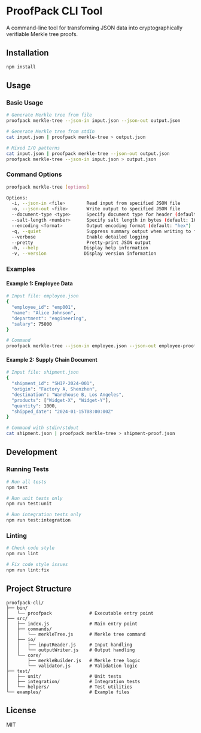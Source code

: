 # ProofPack CLI Tool

A command-line tool for transforming JSON data into cryptographically verifiable Merkle tree proofs.

## Installation

```bash
npm install
```

## Usage

### Basic Usage

```bash
# Generate Merkle tree from file
proofpack merkle-tree --json-in input.json --json-out output.json

# Generate Merkle tree from stdin
cat input.json | proofpack merkle-tree > output.json

# Mixed I/O patterns
cat input.json | proofpack merkle-tree --json-out output.json
proofpack merkle-tree --json-in input.json > output.json
```

### Command Options

```bash
proofpack merkle-tree [options]

Options:
  -i, --json-in <file>        Read input from specified JSON file
  -o, --json-out <file>       Write output to specified JSON file
  --document-type <type>      Specify document type for header (default: "unspecified")
  --salt-length <number>      Specify salt length in bytes (default: 16)
  --encoding <format>         Output encoding format (default: "hex")
  -q, --quiet                 Suppress summary output when writing to file
  --verbose                   Enable detailed logging
  --pretty                    Pretty-print JSON output
  -h, --help                 Display help information
  -v, --version              Display version information
```

### Examples

#### Example 1: Employee Data
```bash
# Input file: employee.json
{
  "employee_id": "emp001",
  "name": "Alice Johnson",
  "department": "engineering",
  "salary": 75000
}

# Command
proofpack merkle-tree --json-in employee.json --json-out employee-proof.json
```

#### Example 2: Supply Chain Document
```bash
# Input file: shipment.json
{
  "shipment_id": "SHIP-2024-001",
  "origin": "Factory A, Shenzhen",
  "destination": "Warehouse B, Los Angeles",
  "products": ["Widget-X", "Widget-Y"],
  "quantity": 1000,
  "shipped_date": "2024-01-15T08:00:00Z"
}

# Command with stdin/stdout
cat shipment.json | proofpack merkle-tree > shipment-proof.json
```

## Development

### Running Tests

```bash
# Run all tests
npm test

# Run unit tests only
npm run test:unit

# Run integration tests only
npm run test:integration
```

### Linting

```bash
# Check code style
npm run lint

# Fix code style issues
npm run lint:fix
```

## Project Structure

```
proofpack-cli/
├── bin/
│   └── proofpack              # Executable entry point
├── src/
│   ├── index.js               # Main entry point
│   ├── commands/
│   │   └── merkleTree.js      # Merkle tree command
│   ├── io/
│   │   ├── inputReader.js     # Input handling
│   │   └── outputWriter.js    # Output handling
│   └── core/
│       ├── merkleBuilder.js   # Merkle tree logic
│       └── validator.js       # Validation logic
├── test/
│   ├── unit/                  # Unit tests
│   ├── integration/           # Integration tests
│   └── helpers/               # Test utilities
└── examples/                  # Example files
```

## License

MIT
